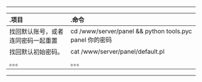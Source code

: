 
---

|.项目|.命令|
| :--------   | :-----  | 
| 找回默认账号，或者连同密码一起重置     | cd /www/server/panel && python tools.pyc panel 你的密码 |
|  找回默认初始密码。     | cat /www/server/panel/default.pl |
| 。。。        |   。。。  |


---
